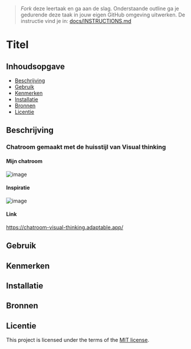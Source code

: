 > _Fork_ deze leertaak en ga aan de slag. Onderstaande outline ga je gedurende deze taak in jouw eigen GitHub omgeving uitwerken. De instructie vind je in: [docs/INSTRUCTIONS.md](docs/INSTRUCTIONS.md)

# Titel

<!-- Geef je project een titel en schrijf in één zin wat het is -->

## Inhoudsopgave

- [Beschrijving](#beschrijving)
- [Gebruik](#gebruik)
- [Kenmerken](#kenmerken)
- [Installatie](#installatie)
- [Bronnen](#bronnen)
- [Licentie](#licentie)

## Beschrijving

<!-- Bij Beschrijving staat kort beschreven wat voor project het is en wat je hebt gemaakt -->
### Chatroom gemaakt met de huisstijl van Visual thinking
#### Mijn chatroom
![image](https://github.com/IvarSchuyt/connecting-people-my-first-chatroom/assets/112855849/cbfa5e6d-487a-4117-91e6-ea55f5a6ac4e)
#### Inspiratie
![image](https://github.com/IvarSchuyt/connecting-people-my-first-chatroom/assets/112855849/63929ed7-d050-4bd1-b207-37abfd6e99ce)
#### Link
https://chatroom-visual-thinking.adaptable.app/

## Gebruik

<!-- Bij Gebruik staat de user story, hoe het werkt en wat je er mee kan. -->

## Kenmerken

<!-- Bij Kenmerken staat welke technieken zijn gebruikt en hoe. Wat is de HTML structuur? Wat zijn de belangrijkste dingen in CSS? Wat is er met JS gedaan en hoe? Misschien heb je iets met NodeJS gedaan, of heb je een framwork of library gebruikt? -->

## Installatie

<!-- Bij Instalatie staat hoe een andere developer aan jouw repo kan werken -->

## Bronnen

## Licentie

This project is licensed under the terms of the [MIT license](./LICENSE).
